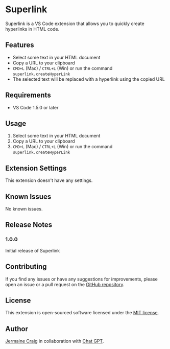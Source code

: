 # Superlink

Superlink is a VS Code extension that allows you to quickly create hyperlinks in HTML code.

## Features

- Select some text in your HTML document
- Copy a URL to your clipboard
- `CMD+L` (Mac) / `CTRL+L` (Win) or run the command `superlink.createHyperLink`
- The selected text will be replaced with a hyperlink using the copied URL

## Requirements

- VS Code 1.5.0 or later

## Usage

1. Select some text in your HTML document
2. Copy a URL to your clipboard
3. `CMD+L` (Mac) / `CTRL+L` (Win) or run the command `superlink.createHyperLink`

## Extension Settings

This extension doesn't have any settings.

## Known Issues

No known issues.

## Release Notes

### 1.0.0

Initial release of Superlink

## Contributing

If you find any issues or have any suggestions for improvements, please open an issue or a pull request on the [GitHub repository](https://github.com/OWNER/REPO).

## License

This extension is open-sourced software licensed under the [MIT license](https://opensource.org/licenses/MIT).

## Author

[Jermaine Craig](https://jermainecraig.com) in collaboration with [Chat GPT](https://chat.openai.com/chat).
